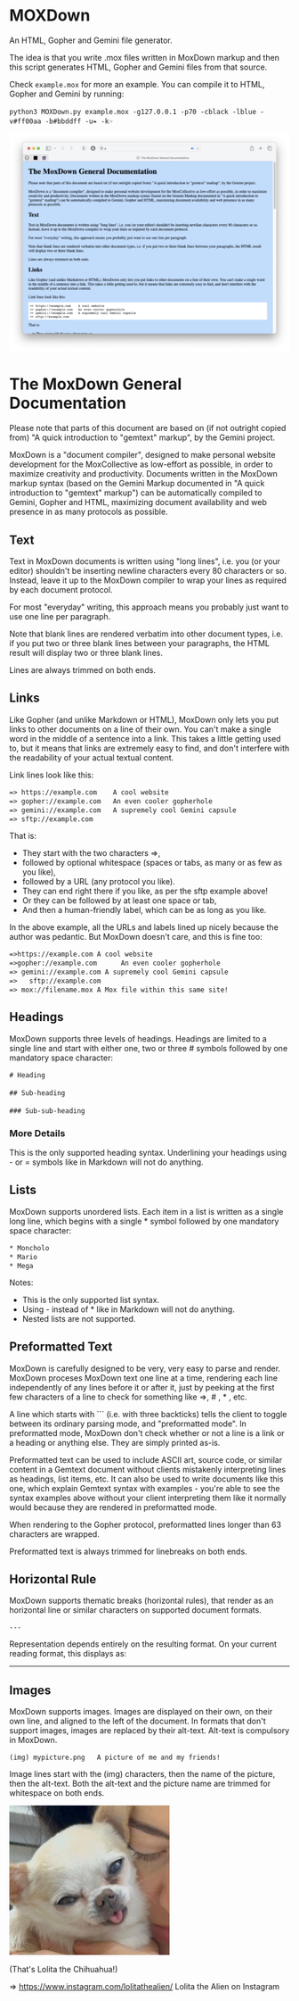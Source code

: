# MOXDown
An HTML, Gopher and Gemini file generator.

The idea is that you write .mox files written in MoxDown markup and then this script generates HTML, Gopher and Gemini files from that source.

Check `example.mox` for more an example. You can compile it to HTML, Gopher and Gemini by running:

`python3 MOXDown.py example.mox -g127.0.0.1 -p70 -cblack -lblue -v#ff00aa -b#bbddff -u❧ -k☞`

![Resulting HTML](sc.png)

# The MoxDown General Documentation

Please note that parts of this document are based on (if not outright copied from) "A quick introduction to "gemtext" markup", by the Gemini project.

MoxDown is a "document compiler", designed to make personal website development for the MoxCollective as low-effort as possible, in order to maximize creativity and productivity. Documents written in the MoxDown markup syntax (based on the Gemini Markup documented in "A quick introduction to "gemtext" markup") can be automatically compiled to Gemini, Gopher and HTML, maximizing document availability and web presence in as many protocols as possible.

## Text

Text in MoxDown documents is written using "long lines", i.e. you (or your editor) shouldn't be inserting newline characters every 80 characters or so. Instead, leave it up to the MoxDown compiler to wrap your lines as required by each document protocol.

For most "everyday" writing, this approach means you probably just want to use one line per paragraph.

Note that blank lines are rendered verbatim into other document types, i.e. if you put two or three blank lines between your paragraphs, the HTML result will display two or three blank lines.

Lines are always trimmed on both ends.

## Links

Like Gopher (and unlike Markdown or HTML), MoxDown only lets you put links to other documents on a line of their own. You can't make a single word in the middle of a sentence into a link. This takes a little getting used to, but it means that links are extremely easy to find, and don't interfere with the readability of your actual textual content.

Link lines look like this:

```
=> https://example.com    A cool website
=> gopher://example.com   An even cooler gopherhole
=> gemini://example.com   A supremely cool Gemini capsule
=> sftp://example.com
```

That is:

* They start with the two characters =>,
* followed by optional whitespace (spaces or tabs, as many or as few as you like),
* followed by a URL (any protocol you like).
* They can end right there if you like, as per the sftp example above!
* Or they can be followed by at least one space or tab,
* And then a human-friendly label, which can be as long as you like.

In the above example, all the URLs and labels lined up nicely because the author was pedantic. But MoxDown doesn't care, and this is fine too:

```
=>https://example.com A cool website
=>gopher://example.com      An even cooler gopherhole
=> gemini://example.com A supremely cool Gemini capsule
=>   sftp://example.com
=> mox://filename.mox A Mox file within this same site!
```

## Headings

MoxDown supports three levels of headings. Headings are limited to a single line and start with either one, two or three # symbols followed by one mandatory space character:

```
# Heading

## Sub-heading

### Sub-sub-heading
```

### More Details

This is the only supported heading syntax. Underlining your headings using - or = symbols like in Markdown will not do anything.

## Lists

MoxDown supports unordered lists. Each item in a list is written as a single long line, which begins with a single * symbol followed by one mandatory space character:

```
* Moncholo
* Mario
* Mega
```

Notes:

* This is the only supported list syntax.
* Using - instead of * like in Markdown will not do anything.
* Nested lists are not supported.

## Preformatted Text

MoxDown is carefully designed to be very, very easy to parse and render. MoxDown proceses MoxDown text one line at a time, rendering each line independently of any lines before it or after it, just by peeking at the first few characters of a line to check for something like =>, # , * , etc.

A line which starts with ``` (i.e. with three backticks) tells the client to toggle between its ordinary parsing mode, and "preformatted mode". In preformatted mode, MoxDown don't check whether or not a line is a link or a heading or anything else. They are simply printed as-is.

Preformatted text can be used to include ASCII art, source code, or similar content in a Gemtext document without clients mistakenly interpreting lines as headings, list items, etc. It can also be used to write documents like this one, which explain Gemtext syntax with examples - you're able to see the syntax examples above without your client interpreting them like it normally would because they are rendered in preformatted mode.

When rendering to the Gopher protocol, preformatted lines longer than 63 characters are wrapped.

Preformatted text is always trimmed for linebreaks on both ends.

## Horizontal Rule

MoxDown supports thematic breaks (horizontal rules), that render as an horizontal line or similar characters on supported document formats.

```
---
```

Representation depends entirely on the resulting format. On your current reading format, this displays as:

---

## Images

MoxDown supports images. Images are displayed on their own, on their own line, and aligned to the left of the document. In formats that don't support images, images are replaced by their alt-text. Alt-text is compulsory in MoxDown.

```
(img) mypicture.png   A picture of me and my friends!
```

Image lines start with the (img) characters, then the name of the picture, then the alt-text. Both the alt-text and the picture name are trimmed for whitespace on both ends.

![Lolita the Alien](dog.png)

(That's Lolita the Chihuahua!)

=> https://www.instagram.com/lolitathealien/ Lolita the Alien on Instagram
